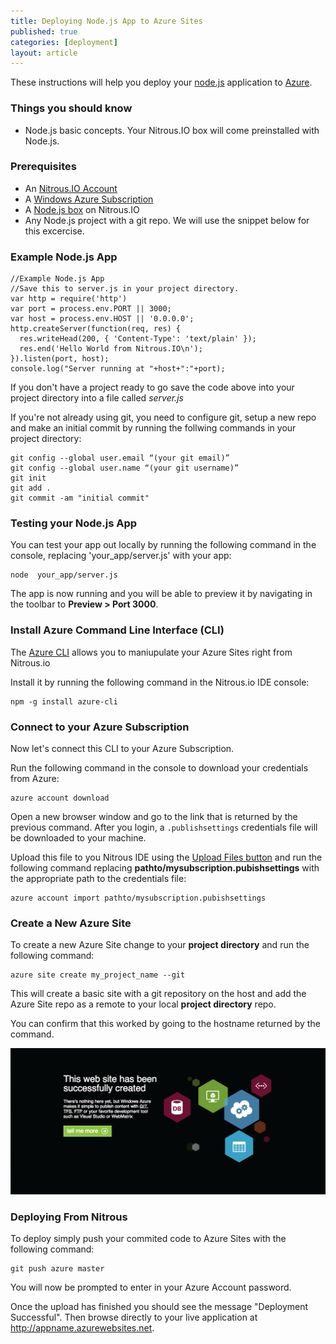 ```yaml
---
title: Deploying Node.js App to Azure Sites
published: true
categories: [deployment]
layout: article
---
```


These instructions will help you deploy your [node.js](http://nodejs.org/) application to [Azure](http://www.windowsazure.com/en-us/develop/nodejs/).

### Things you should know

* Node.js basic concepts. Your Nitrous.IO box will come preinstalled with Node.js.

### Prerequisites

* An [Nitrous.IO Account](https://www.nitrous.io)
* A [Windows Azure Subscription](http://www.windowsazure.com/en-us/pricing/free-trial/?ref=nitrous.io)
* A [Node.js box](https://www.nitrous.io/app#/boxes) on Nitrous.IO
* Any Node.js project with a git repo. We will use the snippet below for this excercise.

### Example Node.js App 

    //Example Node.js App
    //Save this to server.js in your project directory.
    var http = require('http')
    var port = process.env.PORT || 3000;
    var host = process.env.HOST || '0.0.0.0';
    http.createServer(function(req, res) {
      res.writeHead(200, { 'Content-Type': 'text/plain' });
      res.end('Hello World from Nitrous.IO\n');
    }).listen(port, host);
    console.log("Server running at "+host+":"+port);

If you don't have a project ready to go save the code above into your project directory into a file called *server.js* 

If you're not already using git, you need to configure git,  setup a new repo and make an initial commit by running the follwing commands in your project directory: 

    git config --global user.email “(your git email)”
    git config --global user.name “(your git username)”
    git init
    git add . 
    git commit -am "initial commit"

### Testing your Node.js App

You can test your app out locally by running the following command in the console, replacing 'your_app/server.js' with your app:

    node  your_app/server.js

The app is now running and you will be able to preview it by navigating in the toolbar to **Preview > Port 3000**.

### Install Azure Command Line Interface (CLI)

The [Azure CLI](http://www.windowsazure.com/en-us/manage/install-and-configure-cli/) allows you to  maniupulate your Azure Sites right from Nitrous.io  

Install it by running the following command in the Nitrous.io IDE console:
    
    npm -g install azure-cli 

### Connect to your Azure Subscription

Now let's connect this CLI to your Azure Subscription.

Run the following command in the console to download your credentials from Azure: 
    
    azure account download

 
Open a new browser window and go to the link that is returned by the previous command. 
After you login, a `.publishsettings` credentials file will be downloaded to your machine. 

Upload this file to you Nitrous IDE using the [Upload Files button](http://help.nitrous.io/ide-file-uploads/) and run the following command replacing **pathto/mysubscription.pubishsettings** with the appropriate path to the credentials file:

    azure account import pathto/mysubscription.pubishsettings

    
### Create a New Azure Site

To create a new Azure Site change to your **project directory** and run the following command: 
    
    azure site create my_project_name --git

This will create a basic site with a git repository on the host and add the Azure Site repo as a remote to your local **project directory** repo. 

You can confirm that this worked by going to the hostname returned by the command.

![New Azure App](/images/articles/azure-new-app.png)

### Deploying From Nitrous

To deploy simply push your commited code to Azure Sites with the following command:   

    git push azure master

You will now be prompted to enter in your Azure Account password.

Once the upload has finished you should see the message "Deployment Successful". 
Then browse directly to your live application at http://appname.azurewebsites.net.
